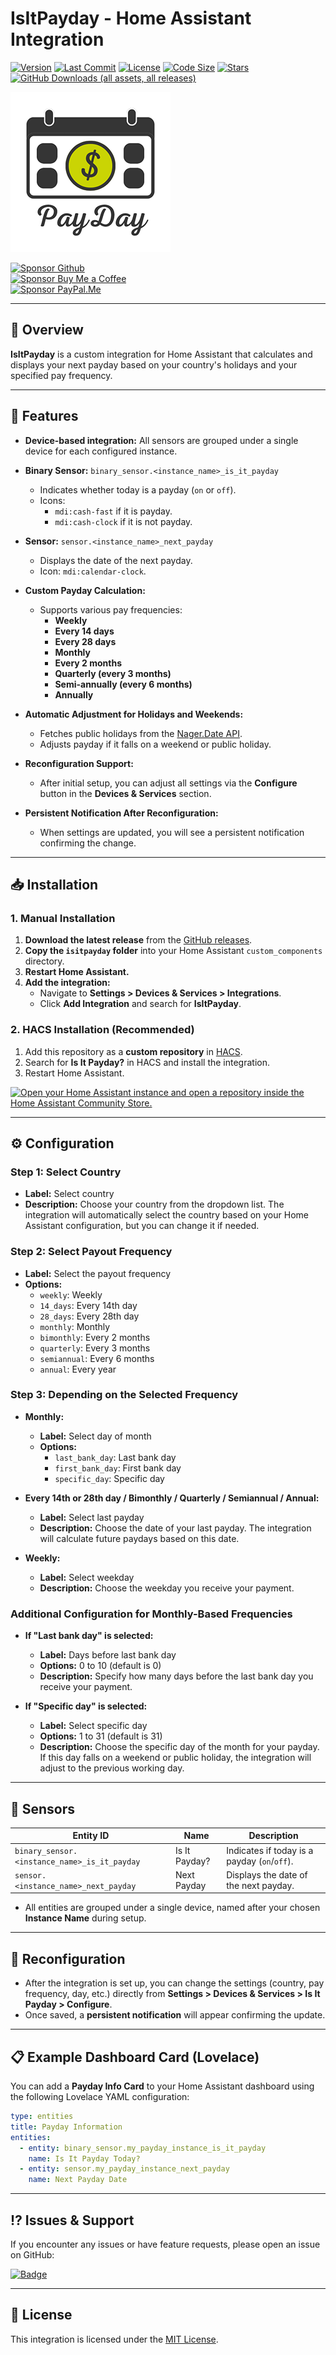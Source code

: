 # IsItPayday - Home Assistant Integration

[![Version](https://img.shields.io/github/v/release/UnoSite/IsItPayday?label=version&style=for-the-badge&labelColor=333333&color=cad401)](https://github.com/UnoSite/IsItPayday/releases/latest)
[![Last Commit](https://img.shields.io/github/last-commit/UnoSite/IsItPayday?style=for-the-badge&labelColor=333333&color=cad401)](https://github.com/UnoSite/IsItPayday/commits/main/)
[![License](https://img.shields.io/github/license/UnoSite/IsItPayday?style=for-the-badge&labelColor=333333&color=cad401)](https://github.com/UnoSite/IsItPayday/blob/main/LICENSE.md)
[![Code Size](https://img.shields.io/github/languages/code-size/UnoSite/IsItPayday?style=for-the-badge&labelColor=333333&color=cad401)](#)
[![Stars](https://img.shields.io/github/stars/UnoSite/IsItPayday?style=for-the-badge&labelColor=333333&color=cad401)](#)
[![GitHub Downloads (all assets, all releases)](https://img.shields.io/github/downloads/UnoSite/IsItPayday/total?style=for-the-badge&labelColor=333333&color=cad401)](#)

![Logo](https://github.com/UnoSite/IsItPayday/blob/main/logo.png)

[![Sponsor Github](https://img.shields.io/badge/Sponsor-Github-000?style=for-the-badge&logo=githubsponsors&labelColor=333333&color=cad401&logoColor=EA4AAA)](https://github.com/sponsors/UnoSite)\
[![Sponsor Buy Me a Coffee](https://img.shields.io/badge/Sponsor-By%20me%20a%20coffee-000?style=for-the-badge&logo=buymeacoffee&labelColor=333333&color=cad401&logoColor=FFDD00)](https://buymeacoffee.com/UnoSite)\
[![Sponsor PayPal.Me](https://img.shields.io/badge/Sponsor-paypal.me-000?style=for-the-badge&logo=paypal&labelColor=333333&color=cad401&logoColor=002991)](https://paypal.me/UnoSite)

---

## 📌 Overview

**IsItPayday** is a custom integration for Home Assistant that calculates and displays your next payday based on your country's holidays and your specified pay frequency.

---

## 🚀 Features

- **Device-based integration:** All sensors are grouped under a single device for each configured instance.
- **Binary Sensor:** `binary_sensor.<instance_name>_is_it_payday`
  - Indicates whether today is a payday (`on` or `off`).
  - Icons:
    - `mdi:cash-fast` if it is payday.
    - `mdi:cash-clock` if it is not payday.

- **Sensor:** `sensor.<instance_name>_next_payday`
  - Displays the date of the next payday.
  - Icon: `mdi:calendar-clock`.

- **Custom Payday Calculation:**
  - Supports various pay frequencies:
    - **Weekly**
    - **Every 14 days**
    - **Every 28 days**
    - **Monthly**
    - **Every 2 months**
    - **Quarterly (every 3 months)**
    - **Semi-annually (every 6 months)**
    - **Annually**

- **Automatic Adjustment for Holidays and Weekends:**
  - Fetches public holidays from the [Nager.Date API](https://date.nager.at).
  - Adjusts payday if it falls on a weekend or public holiday.

- **Reconfiguration Support:**
  - After initial setup, you can adjust all settings via the **Configure** button in the **Devices & Services** section.

- **Persistent Notification After Reconfiguration:**
  - When settings are updated, you will see a persistent notification confirming the change.

---

## 📥 Installation

### **1. Manual Installation**
1. **Download the latest release** from the [GitHub releases](https://github.com/UnoSite/IsItPayday/releases).
2. **Copy the `isitpayday` folder** into your Home Assistant `custom_components` directory.
3. **Restart Home Assistant.**
4. **Add the integration:**
   - Navigate to **Settings > Devices & Services > Integrations**.
   - Click **Add Integration** and search for **IsItPayday**.
  
### **2. HACS Installation (Recommended)**
1. Add this repository as a **custom repository** in [HACS](https://hacs.xyz/).
2. Search for **Is It Payday?** in HACS and install the integration.
3. Restart Home Assistant.

[![Open your Home Assistant instance and open a repository inside the Home Assistant Community Store.](https://my.home-assistant.io/badges/hacs_repository.svg)](https://my.home-assistant.io/redirect/hacs_repository/?owner=UnoSite&repository=IsItPayday&category=Integration)

---

## ⚙️ Configuration

### Step 1: Select Country

- **Label:** Select country
- **Description:** Choose your country from the dropdown list. The integration will automatically select the country based on your Home Assistant configuration, but you can change it if needed.

### Step 2: Select Payout Frequency

- **Label:** Select the payout frequency
- **Options:**
  - `weekly`: Weekly
  - `14_days`: Every 14th day
  - `28_days`: Every 28th day
  - `monthly`: Monthly
  - `bimonthly`: Every 2 months
  - `quarterly`: Every 3 months
  - `semiannual`: Every 6 months
  - `annual`: Every year

### Step 3: Depending on the Selected Frequency

- **Monthly:**
  - **Label:** Select day of month
  - **Options:**
    - `last_bank_day`: Last bank day
    - `first_bank_day`: First bank day
    - `specific_day`: Specific day

- **Every 14th or 28th day / Bimonthly / Quarterly / Semiannual / Annual:**
  - **Label:** Select last payday
  - **Description:** Choose the date of your last payday. The integration will calculate future paydays based on this date.

- **Weekly:**
  - **Label:** Select weekday
  - **Description:** Choose the weekday you receive your payment.

### Additional Configuration for Monthly-Based Frequencies

- **If "Last bank day" is selected:**
  - **Label:** Days before last bank day
  - **Options:** 0 to 10 (default is 0)
  - **Description:** Specify how many days before the last bank day you receive your payment.

- **If "Specific day" is selected:**
  - **Label:** Select specific day
  - **Options:** 1 to 31 (default is 31)
  - **Description:** Choose the specific day of the month for your payday. If this day falls on a weekend or public holiday, the integration will adjust to the previous working day.

---

## 📡 Sensors

| Entity ID                                  | Name                  | Description                                  |
|--------------------------------------------|-----------------------|----------------------------------------------|
| `binary_sensor.<instance_name>_is_it_payday` | Is It Payday?        | Indicates if today is a payday (`on`/`off`). |
| `sensor.<instance_name>_next_payday`       | Next Payday          | Displays the date of the next payday.        |

- All entities are grouped under a single device, named after your chosen **Instance Name** during setup.

---

## 🔧 Reconfiguration

- After the integration is set up, you can change the settings (country, pay frequency, day, etc.) directly from **Settings > Devices & Services > Is It Payday > Configure**.
- Once saved, a **persistent notification** will appear confirming the update.

---

## 📋 Example Dashboard Card (Lovelace)

You can add a **Payday Info Card** to your Home Assistant dashboard using the following Lovelace YAML configuration:

```yaml
type: entities
title: Payday Information
entities:
  - entity: binary_sensor.my_payday_instance_is_it_payday
    name: Is It Payday Today?
  - entity: sensor.my_payday_instance_next_payday
    name: Next Payday Date
```

---

## ⁉️ **Issues & Support**
If you encounter any issues or have feature requests, please open an issue on GitHub:

[![ Badge](https://img.shields.io/badge/Report-issues-E00000?style=for-the-badge)](https://github.com/UnoSite/IsItPayday/issues)

---

## 📜 **License**
This integration is licensed under the [MIT License](https://github.com/UnoSite/IsItPayday/blob/main/LICENSE.md).
